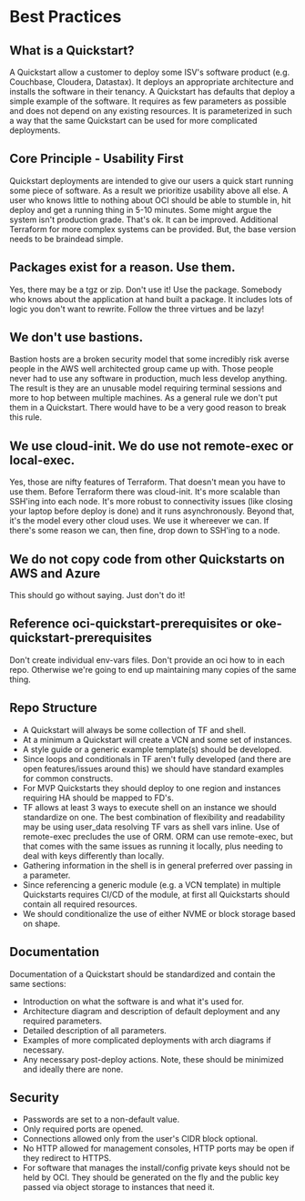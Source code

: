 # Best Practices

## What is a Quickstart?
A Quickstart allow a customer to deploy some ISV's software product (e.g. Couchbase, Cloudera, Datastax).  It deploys an appropriate architecture and installs the software in their tenancy.  A Quickstart has defaults that deploy a simple example of the software.  It requires as few parameters as possible and does not depend on any existing resources. It is parameterized in such a way that the same Quickstart can be used for more complicated deployments.

## Core Principle - Usability First
Quickstart deployments are intended to give our users a quick start running some piece of software.  As a result we prioritize usability above all else.  A user who knows little to nothing about OCI should be able to stumble in, hit deploy and get a running thing in 5-10 minutes.  Some might argue the system isn't production grade.  That's ok.  It can be improved.  Additional Terraform for more complex systems can be provided.  But, the base version needs to be braindead simple.

## Packages exist for a reason.  Use them.
Yes, there may be a tgz or zip.  Don't use it!  Use the package.  Somebody who knows about the application at hand built a package.  It includes lots of logic you don't want to rewrite.  Follow the three virtues and be lazy!

## We don't use bastions.
Bastion hosts are a broken security model that some incredibly risk averse people in the AWS well architected group came up with.  Those people never had to use any software in production, much less develop anything.  The result is they are an unusable model requiring terminal sessions and more to hop between multiple machines.  As a general rule we don't put them in a Quickstart.  There would have to be a very good reason to break this rule.

## We use cloud-init.  We do use not remote-exec or local-exec.
Yes, those are nifty features of Terraform.  That doesn't mean you have to use them.  Before Terraform there was cloud-init.  It's more scalable than SSH'ing into each node.  It's more robust to connectivity issues (like closing your laptop before deploy is done) and it runs asynchronously.  Beyond that, it's the model every other cloud uses.  We use it whereever we can.  If there's some reason we can, then fine, drop down to SSH'ing to a node.

## We do not copy code from other Quickstarts on AWS and Azure
This should go without saying.  Just don't do it!

## Reference oci-quickstart-prerequisites or oke-quickstart-prerequisites
Don't create individual env-vars files.  Don't provide an oci how to in each repo.  Otherwise we're going to end up maintaining many copies of the same thing.

## Repo Structure
* A Quickstart will always be some collection of TF and shell.
* At a minimum a Quickstart will create a VCN and some set of instances.
* A style guide or a generic example template(s) should be developed.
* Since loops and conditionals in TF aren't fully developed (and there are open features/issues around this) we should have standard examples for common constructs.
* For MVP Quickstarts they should deploy to one region and instances requiring HA should be mapped to FD's.
* TF allows at least 3 ways to execute shell on an instance we should standardize on one. The best combination of flexibility and readability may be using user_data resolving TF vars as shell vars inline. Use of remote-exec precludes the use of ORM. ORM can use remote-exec, but that comes with the same issues as running it locally, plus needing to deal with keys differently than locally.
* Gathering information in the shell is in general preferred over passing in a parameter.
* Since referencing a generic module (e.g. a VCN template) in multiple Quickstarts requires CI/CD of the module, at first all Quickstarts should contain all required resources.
* We should conditionalize the use of either NVME or block storage based on shape.

## Documentation
Documentation of a Quickstart should be standardized and contain the same sections:

* Introduction on what the software is and what it's used for.
* Architecture diagram and description of default deployment and any required parameters.
* Detailed description of all parameters.
* Examples of more complicated deployments with arch diagrams if necessary.
* Any necessary post-deploy actions. Note, these should be minimized and ideally there are none.

## Security
* Passwords are set to a non-default value.
* Only required ports are opened.
* Connections allowed only from the user's CIDR block optional.
* No HTTP allowed for management consoles, HTTP ports may be open if they redirect to HTTPS.
* For software that manages the install/config private keys should not be held by OCI. They should be generated on the fly and the public key passed via object storage to instances that need it.
